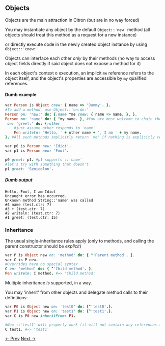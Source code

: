 ## Objects

Objects are the main attraction in Citron \(but are in no way forced\)

You may instantiate any object by the default `Object::'new'` method \(all objects should treat this method as a request for a new instance\)

or directly execute code in the newly created object instance by using `Object::'cnew:'`

Objects can interface each other _only_ by their methods \(no way to access object fields directly if said object does not expose a method for it\)

In each object's context o execution, an implicit `me` reference refers to the object itself, and the object's properties are accessible by `my` qualified references.

#### Dumb example

```ruby
var Person is Object cnew: { name => 'Dummy'. }.
#To add a method, use Object::'on:do:'
Person on: 'new:' do: {:name ^me cnew: { name => name. }. }.
Person on: 'name' do: { ^my name. }, #You are most welcome to chain these should you wish to
 on: 'greet:' do: {:other
    #just assume other responds to 'name'
    Pen writeln: 'Hello, ' + other name + ', I am ' + my name.
}. #All such methods implicitly return `me' if nothing is explicitly returned.

var p0 is Person new: 'Idiot'.
var p1 is Person new: 'Fool'.

p0 greet: p1. #p1 supports ::'name'
#let's try with something that doesn't
p1 greet: 'Semicolon'.
```

##### Dumb output

```
Hello, Fool, I am Idiot
Uncaught error has occurred.
Unknown method String::'name' was called
#4 name (test.ctr: 7)
#3 + (test.ctr: 7)
#2 writeln: (test.ctr: 7)
#1 greet: (test.ctr: 15)
```

### Inheritance

The usual single-inheritance rules apply \(only to methods, and calling the parent constructor should be _explicit_\)

```ruby
var P is Object new on: 'method' do: { ^'Parent method'. }.
var C is P new.
#Overrides have no special syntax
C on: 'method' do: { ^'Child method'. }.
Pen writeln: C method. #=> 'Child method'
```

Multiple inheritance _is_ supported, in a way.

You may 'inherit' from other objects and delegate method calls to their defintiions:

```ruby
var P0 is Object new on: 'test0' do: {^'test0'.}.
var P1 is Object new on: 'test1' do: {^'test1'.}.
var C is P0 new inheritFrom: P1.

#Now ::'test1' will properly work (it will not contain any references to P1)
C test1. #=> 'test1'
```



[<- Prev](data-structures.md) [Next ->](io.md)